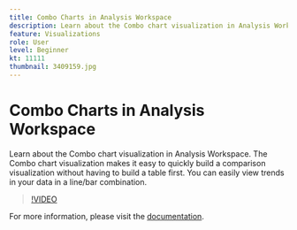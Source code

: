 ```yaml
---
title: Combo Charts in Analysis Workspace
description: Learn about the Combo chart visualization in Analysis Workspace. The Combo chart visualization makes it easy to quickly build a comparison visualization without having to build a table first. You can easily view trends in your data in a line/bar combination.
feature: Visualizations
role: User
level: Beginner
kt: 11111
thumbnail: 3409159.jpg
---
```


# Combo Charts in Analysis Workspace

Learn about the Combo chart visualization in Analysis Workspace. The Combo chart visualization makes it easy to quickly build a comparison visualization without having to build a table first. You can easily view trends in your data in a line/bar combination.

>[!VIDEO](https://video.tv.adobe.com/v/3409159/?quality=12&learn=on)

For more information, please visit the [documentation](https://experienceleague.adobe.com/docs/analytics/analyze/analysis-workspace/visualizations/combo-charts.html).
